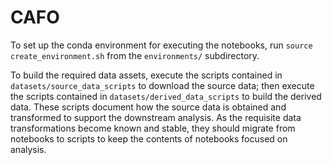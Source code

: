 # CAFO

To set up the conda environment for executing the notebooks, run
`source create_environment.sh`
from the `environments/` subdirectory.

To build the required data assets, execute the scripts contained in `datasets/source_data_scripts` to download the source data; then execute the scripts contained in `datasets/derived_data_scripts` to build the derived data. These scripts document how the source data is obtained and transformed to support the downstream analysis. As the requisite data transformations become known and stable, they should migrate from notebooks to scripts to keep the contents of notebooks focused on analysis. 
